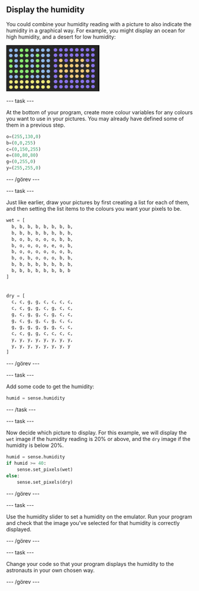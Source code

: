## Display the humidity

You could combine your humidity reading with a picture to also indicate the humidity in a graphical way. For example, you might display an ocean for high humidity, and a desert for low humidity:

![Wet and dry](images/wet-dry.png)

\--- task \---

At the bottom of your program, create more colour variables for any colours you want to use in your pictures. You may already have defined some of them in a previous step.

```python
o=(255,130,0)
b=(0,0,255)
c=(0,150,255)
e=(80,80,80)
g=(0,255,0)
y=(255,255,0)
```

\--- /görev \---

\--- task \---

Just like earlier, draw your pictures by first creating a list for each of them, and then setting the list items to the colours you want your pixels to be.

```python
wet = [
  b, b, b, b, b, b, b, b,
  b, b, b, b, b, b, b, b,
  b, o, b, o, o, o, b, b,
  b, o, o, o, o, e, o, b,
  b, o, o, o, o, o, o, b,
  b, o, b, o, o, o, b, b,
  b, b, b, b, b, b, b, b,
  b, b, b, b, b, b, b, b
]


dry = [
  c, c, g, g, c, c, c, c,
  c, c, g, g, c, g, c, c,
  g, c, g, g, c, g, c, c,
  g, c, g, g, c, g, c, c,
  g, g, g, g, g, g, c, c,
  c, c, g, g, c, c, c, c,
  y, y, y, y, y, y, y, y,
  y, y, y, y, y, y, y, y
]
```

\--- /görev \---

\--- task \---

Add some code to get the humidity:

```python
humid = sense.humidity
```

\--- /task \---

\--- task \---

Now decide which picture to display. For this example, we will display the `wet` image if the humidity reading is 20% or above, and the `dry` image if the humidity is below 20%.

```python
humid = sense.humidity
if humid >= 40:
    sense.set_pixels(wet)
else:
    sense.set_pixels(dry)
```

\--- /görev \---

\--- task \---

Use the humidity slider to set a humidity on the emulator. Run your program and check that the image you've selected for that humidity is correctly displayed.

\--- /görev \---

\--- task \---

Change your code so that your program displays the humidity to the astronauts in your own chosen way.

\--- /görev \---